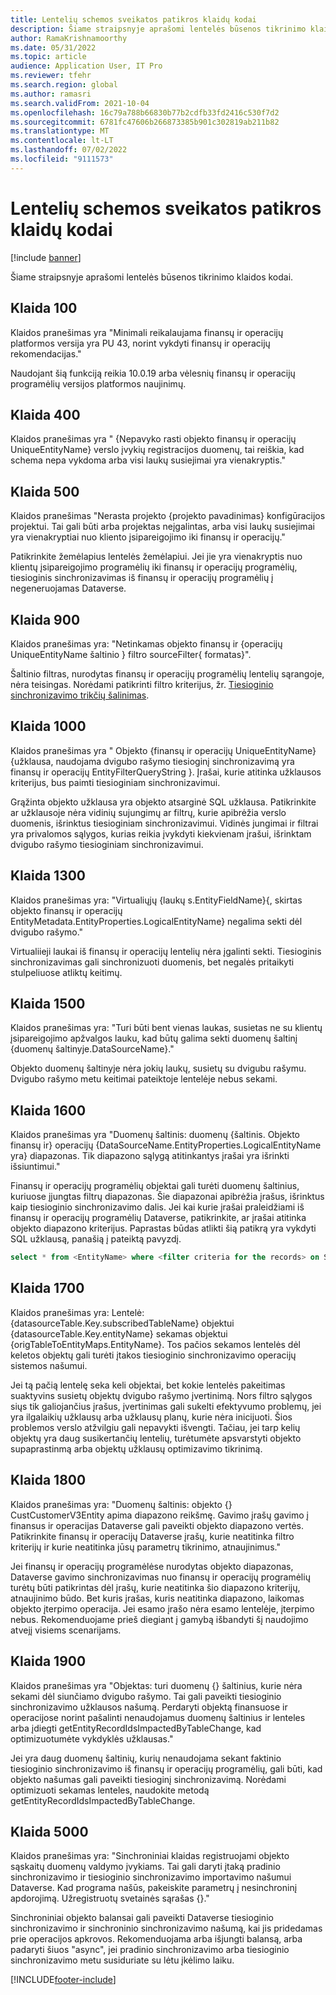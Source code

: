 ```yaml
---
title: Lentelių schemos sveikatos patikros klaidų kodai
description: Šiame straipsnyje aprašomi lentelės būsenos tikrinimo klaidos kodai.
author: RamaKrishnamoorthy
ms.date: 05/31/2022
ms.topic: article
audience: Application User, IT Pro
ms.reviewer: tfehr
ms.search.region: global
ms.author: ramasri
ms.search.validFrom: 2021-10-04
ms.openlocfilehash: 16c79a788b66830b77b2cdfb33fd2416c530f7d2
ms.sourcegitcommit: 6781fc47606b266873385b901c302819ab211b82
ms.translationtype: MT
ms.contentlocale: lt-LT
ms.lasthandoff: 07/02/2022
ms.locfileid: "9111573"
---
```

# <a name="errors-codes-for-the-table-map-health-check"></a>Lentelių schemos sveikatos patikros klaidų kodai

[!include [banner](../../includes/banner.md)]



Šiame straipsnyje aprašomi lentelės būsenos tikrinimo klaidos kodai.

## <a name="error-100"></a>Klaida 100

Klaidos pranešimas yra "Minimali reikalaujama finansų ir operacijų platformos versija yra PU 43, norint vykdyti finansų ir operacijų rekomendacijas."

Naudojant šią funkciją reikia 10.0.19 arba vėlesnių finansų ir operacijų programėlių versijos platformos naujinimų.

## <a name="error-400"></a>Klaida 400

Klaidos pranešimas yra " \{Nepavyko rasti objekto finansų ir operacijų UniqueEntityName\} verslo įvykių registracijos duomenų, tai reiškia, kad schema nepa vykdoma arba visi laukų susiejimai yra vienakryptis."

## <a name="error-500"></a>Klaida 500

Klaidos pranešimas "Nerasta projekto \{projekto pavadinimas\} konfigūracijos projektui. Tai gali būti arba projektas neįgalintas, arba visi laukų susiejimai yra vienakryptiai nuo kliento įsipareigojimo iki finansų ir operacijų."

Patikrinkite žemėlapius lentelės žemėlapiui. Jei jie yra vienakryptis nuo klientų įsipareigojimo programėlių iki finansų ir operacijų programėlių, tiesioginis sinchronizavimas iš finansų ir operacijų programėlių į negeneruojamas Dataverse.

## <a name="error-900"></a>Klaida 900

Klaidos pranešimas yra: "Netinkamas objekto finansų ir \{operacijų UniqueEntityName šaltinio \} filtro sourceFilter\{ formatas\}".

Šaltinio filtras, nurodytas finansų ir operacijų programėlių lentelių sąrangoje, nėra teisingas. Norėdami patikrinti filtro kriterijus, žr. [Tiesioginio sinchronizavimo trikčių šalinimas](dual-write-troubleshooting-live-sync.md#live-synchronization-issues-that-are-caused-by-incorrect-query-filter-syntax-on-the-dual-write-maps).

## <a name="error-1000"></a>Klaida 1000

Klaidos pranešimas yra " Objekto \{finansų ir operacijų UniqueEntityName\}\{užklausa, naudojama dvigubo rašymo tiesioginį sinchronizavimą yra finansų ir operacijų EntityFilterQueryString \}. Įrašai, kurie atitinka užklausos kriterijus, bus paimti tiesioginiam sinchronizavimui.

Grąžinta objekto užklausa yra objekto atsarginė SQL užklausa. Patikrinkite ar užklausoje nėra vidinių sujungimų ar filtrų, kurie apibrėžia verslo duomenis, išrinktus tiesioginiam sinchronizavimui. Vidinės jungimai ir filtrai yra privalomos sąlygos, kurias reikia įvykdyti kiekvienam įrašui, išrinktam dvigubo rašymo tiesioginiam sinchronizavimui.

## <a name="error-1300"></a>Klaida 1300

Klaidos pranešimas yra: "Virtualiųjų \{laukų s.EntityFieldName\}\{, skirtas objekto finansų ir operacijų EntityMetadata.EntityProperties.LogicalEntityName\} negalima sekti dėl dvigubo rašymo."

Virtualiieji laukai iš finansų ir operacijų lentelių nėra įgalinti sekti. Tiesioginis sinchronizavimas gali sinchronizuoti duomenis, bet negalės pritaikyti stulpeliuose atliktų keitimų.

## <a name="error-1500"></a>Klaida 1500

Klaidos pranešimas yra: "Turi būti bent vienas laukas, susietas ne su klientų įsipareigojimo apžvalgos lauku, kad būtų galima sekti duomenų šaltinį \{duomenų šaltinyje.DataSourceName\}."

Objekto duomenų šaltinyje nėra jokių laukų, susietų su dvigubu rašymu. Dvigubo rašymo metu keitimai pateiktoje lentelėje nebus sekami.

## <a name="error-1600"></a>Klaida 1600

Klaidos pranešimas yra "Duomenų šaltinis: duomenų \{šaltinis. Objekto finansų ir\} operacijų \{DataSourceName.EntityProperties.LogicalEntityName yra\} diapazonas. Tik diapazono sąlygą atitinkantys įrašai yra išrinkti išsiuntimui."

Finansų ir operacijų programėlių objektai gali turėti duomenų šaltinius, kuriuose įjungtas filtrų diapazonas. Šie diapazonai apibrėžia įrašus, išrinktus kaip tiesioginio sinchronizavimo dalis. Jei kai kurie įrašai praleidžiami iš finansų ir operacijų programėlių Dataverse, patikrinkite, ar įrašai atitinka objekto diapazono kriterijus. Paprastas būdas atlikti šią patikrą yra vykdyti SQL užklausą, panašią į pateiktą pavyzdį.

```sql
select * from <EntityName> where <filter criteria for the records> on SQL.
```

## <a name="error-1700"></a>Klaida 1700

Klaidos pranešimas yra: Lentelė: \{datasourceTable.Key.subscribedTableName\} objektui \{datasourceTable.Key.entityName\} sekamas objektui \{origTableToEntityMaps.EntityName\}. Tos pačios sekamos lentelės dėl keletos objektų gali turėti įtakos tiesioginio sinchronizavimo operacijų sistemos našumui.

Jei tą pačią lentelę seka keli objektai, bet kokie lentelės pakeitimas suaktyvins susietų objektų dvigubo rašymo įvertinimą. Nors filtro sąlygos siųs tik galiojančius įrašus, įvertinimas gali sukelti efektyvumo problemų, jei yra ilgalaikių užklausų arba užklausų planų, kurie nėra inicijuoti. Šios problemos verslo atžvilgiu gali nepavykti išvengti. Tačiau, jei tarp kelių objektų yra daug susikertančių lentelių, turėtumėte apsvarstyti objekto supaprastinmą arba objektų užklausų optimizavimo tikrinimą.

## <a name="error-1800"></a>Klaida 1800
Klaidos pranešimas yra: "Duomenų šaltinis: objekto {} CustCustomerV3Entity apima diapazono reikšmę. Gavimo įrašų gavimo į finansus ir operacijas Dataverse gali paveikti objekto diapazono vertės. Patikrinkite finansų ir operacijų Dataverse įrašų, kurie neatitinka filtro kriterijų ir kurie neatitinka jūsų parametrų tikrinimo, atnaujinimus."

Jei finansų ir operacijų programėlėse nurodytas objekto diapazonas, Dataverse gavimo sinchronizavimas nuo finansų ir operacijų programėlių turėtų būti patikrintas dėl įrašų, kurie neatitinka šio diapazono kriterijų, atnaujinimo būdo. Bet kuris įrašas, kuris neatitinka diapazono, laikomas objekto įterpimo operacija. Jei esamo įrašo nėra esamo lentelėje, įterpimo nebus. Rekomenduojame prieš diegiant į gamybą išbandyti šį naudojimo atvejį visiems scenarijams.

## <a name="error-1900"></a>Klaida 1900
Klaidos pranešimas yra "Objektas: turi duomenų {} šaltinius, kurie nėra sekami dėl siunčiamo dvigubo rašymo. Tai gali paveikti tiesioginio sinchronizavimo užklausos našumą. Perdaryti objektą finansuose ir operacijose norint pašalinti nenaudojamus duomenų šaltinius ir lenteles arba įdiegti getEntityRecordIdsImpactedByTableChange, kad optimizuotumėte vykdyklės užklausas."

Jei yra daug duomenų šaltinių, kurių nenaudojama sekant faktinio tiesioginio sinchronizavimo iš finansų ir operacijų programėlių, gali būti, kad objekto našumas gali paveikti tiesioginį sinchronizavimą. Norėdami optimizuoti sekamas lenteles, naudokite metodą getEntityRecordIdsImpactedByTableChange.

## <a name="error-5000"></a>Klaida 5000
Klaidos pranešimas yra: "Sinchroniniai klaidas registruojami objekto sąskaitų duomenų valdymo įvykiams. Tai gali daryti įtaką pradinio sinchronizavimo ir tiesioginio sinchronizavimo importavimo našumui Dataverse. Kad programa našūs, pakeiskite parametrų į nesinchroninį apdorojimą. Užregistruotų svetainės sąrašas {}."

Sinchroniniai objekto balansai gali paveikti Dataverse tiesioginio sinchronizavimo ir sinchroninio sinchronizavimo našumą, kai jis pridedamas prie operacijos apkrovos. Rekomenduojama arba išjungti balansą, arba padaryti šiuos "async", jei pradinio sinchronizavimo arba tiesioginio sinchronizavimo metu susiduriate su lėtu įkėlimo laiku.

[!INCLUDE[footer-include](../../../../includes/footer-banner.md)]

